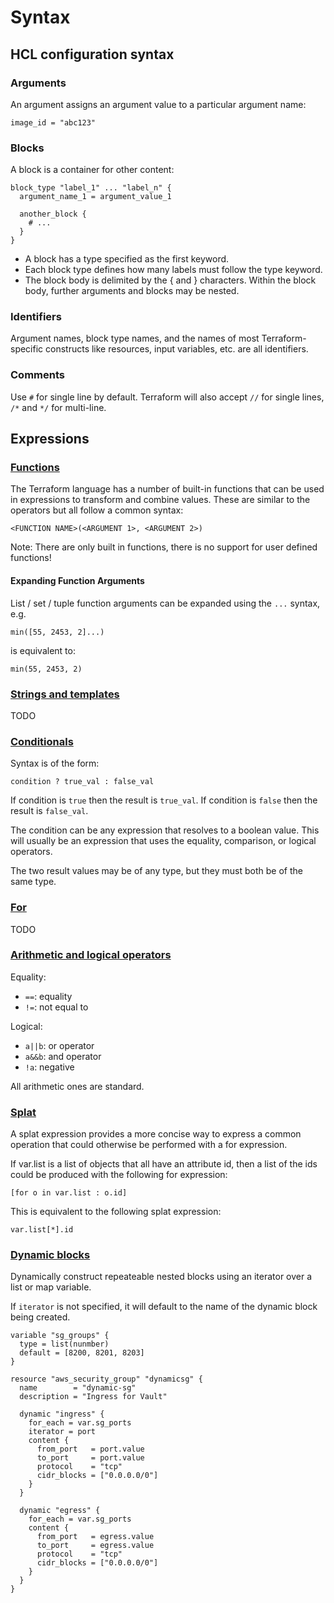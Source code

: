 # Syntax

## HCL configuration syntax

### Arguments

An argument assigns an argument value to a particular argument name:
```
image_id = "abc123"
```

### Blocks

A block is a container for other content:
```
block_type "label_1" ... "label_n" {
  argument_name_1 = argument_value_1

  another_block {
    # ...
  }
}
```
- A block has a type specified as the first keyword.
- Each block type defines how many labels must follow the type keyword.
- The block body is delimited by the { and } characters. Within the block body,
  further arguments and blocks may be nested.

### Identifiers

Argument names, block type names, and the names of most Terraform-specific constructs
like resources, input variables, etc. are all identifiers.

### Comments

Use `#` for single line by default. Terraform will also accept
`//` for single lines, `/*` and `*/` for multi-line.

## Expressions

### [Functions](https://developer.hashicorp.com/terraform/language/functions)

The Terraform language has a number of built-in functions that can be used in expressions to
transform and combine values. These are similar to the operators but all follow a common syntax:

```
<FUNCTION NAME>(<ARGUMENT 1>, <ARGUMENT 2>)
```

Note: There are only built in functions, there is no support for user defined functions!

#### Expanding Function Arguments

List / set / tuple function arguments can be expanded using the `...` syntax,
e.g.
```
min([55, 2453, 2]...)
```
is equivalent to:
```
min(55, 2453, 2)
```
### [Strings and templates](https://developer.hashicorp.com/terraform/language/expressions/strings)

TODO

### [Conditionals](https://developer.hashicorp.com/terraform/language/expressions/conditionals)

Syntax is of the form:
```
condition ? true_val : false_val
```
If condition is `true` then the result is `true_val`. If condition is `false` then the
result is `false_val`.

The condition can be any expression that resolves to a boolean value. This will usually
be an expression that uses the equality, comparison, or logical operators.

The two result values may be of any type, but they must both be of the same type.

### [For](https://developer.hashicorp.com/terraform/language/expressions/for)

TODO

### [Arithmetic and logical operators](https://developer.hashicorp.com/terraform/language/expressions/operators)

Equality:
- `==`: equality
- `!=`: not equal to

Logical:
- `a||b`: or operator
- `a&&b`: and operator
- `!a`: negative

All arithmetic ones are standard.

### [Splat](https://developer.hashicorp.com/terraform/language/expressions/splat)

A splat expression provides a more concise way to express a common operation that
could otherwise be performed with a for expression.

If var.list is a list of objects that all have an attribute id, then a list of
the ids could be produced with the following for expression:
```
[for o in var.list : o.id]
```
This is equivalent to the following splat expression:
```
var.list[*].id
```

### [Dynamic blocks](https://developer.hashicorp.com/terraform/language/expressions/dynamic-blocks)

Dynamically construct repeateable nested blocks using an iterator over a list or map variable.

If `iterator` is not specified, it will default to the name of the dynamic block
being created.

```
variable "sg_groups" {
  type = list(nunmber)
  default = [8200, 8201, 8203]
}

resource "aws_security_group" "dynamicsg" {
  name        = "dynamic-sg"
  description = "Ingress for Vault"

  dynamic "ingress" {
    for_each = var.sg_ports
    iterator = port
    content {
      from_port   = port.value
      to_port     = port.value
      protocol    = "tcp"
      cidr_blocks = ["0.0.0.0/0"]
    }
  }

  dynamic "egress" {
    for_each = var.sg_ports
    content {
      from_port   = egress.value
      to_port     = egress.value
      protocol    = "tcp"
      cidr_blocks = ["0.0.0.0/0"]
    }
  }
}
```
